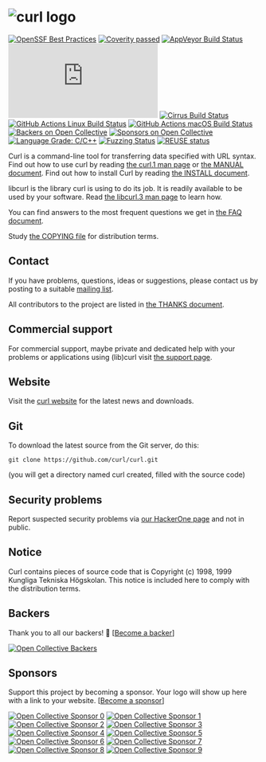 <!--
Copyright (C) 1998 - 2022 Daniel Stenberg, <daniel@haxx.se>, et al.

SPDX-License-Identifier: curl
-->

# ![curl logo](https://curl.se/logo/curl-logo.svg)

[![OpenSSF Best Practices](https://bestpractices.coreinfrastructure.org/projects/63/badge)](https://bestpractices.coreinfrastructure.org/projects/63)
[![Coverity passed](https://scan.coverity.com/projects/curl/badge.svg)](https://scan.coverity.com/projects/curl)
[![AppVeyor Build Status](https://ci.appveyor.com/api/projects/status/l1vv31029huhf4g4?svg=true)](https://ci.appveyor.com/project/curlorg/curl)
[![Azure DevOps Build Status](https://dev.azure.com/daniel0244/curl/_apis/build/status/curl.curl?branchName=master)](https://dev.azure.com/daniel0244/curl/_build/latest?definitionId=1&branchName=master)
[![Cirrus Build Status](https://api.cirrus-ci.com/github/curl/curl.svg?branch=master)](https://cirrus-ci.com/github/curl/curl)
[![GitHub Actions Linux Build Status](https://github.com/curl/curl/actions/workflows/linux.yml/badge.svg)](https://github.com/curl/curl/actions/workflows/linux.yml)
[![GitHub Actions macOS Build Status](https://github.com/curl/curl/actions/workflows/macos.yml/badge.svg)](https://github.com/curl/curl/actions/workflows/macos.yml)
[![Backers on Open Collective](https://opencollective.com/curl/backers/badge.svg)](#backers)
[![Sponsors on Open Collective](https://opencollective.com/curl/sponsors/badge.svg)](#sponsors)
[![Language Grade: C/C++](https://img.shields.io/lgtm/grade/cpp/g/curl/curl.svg?logo=lgtm&logoWidth=18)](https://lgtm.com/projects/g/curl/curl/context:cpp)
[![Fuzzing Status](https://oss-fuzz-build-logs.storage.googleapis.com/badges/curl.svg)](https://bugs.chromium.org/p/oss-fuzz/issues/list?sort=-opened&can=1&q=proj:curl)
[![REUSE status](https://api.reuse.software/badge/github.com/curl/curl)](https://api.reuse.software/info/github.com/curl/curl)

Curl is a command-line tool for transferring data specified with URL
syntax. Find out how to use curl by reading [the curl.1 man
page](https://curl.se/docs/manpage.html) or [the MANUAL
document](https://curl.se/docs/manual.html). Find out how to install Curl
by reading [the INSTALL document](https://curl.se/docs/install.html).

libcurl is the library curl is using to do its job. It is readily available to
be used by your software. Read [the libcurl.3 man
page](https://curl.se/libcurl/c/libcurl.html) to learn how.

You can find answers to the most frequent questions we get in [the FAQ
document](https://curl.se/docs/faq.html).

Study [the COPYING file](https://curl.se/docs/copyright.html) for
distribution terms.

## Contact

If you have problems, questions, ideas or suggestions, please contact us by
posting to a suitable [mailing list](https://curl.se/mail/).

All contributors to the project are listed in [the THANKS
document](https://curl.se/docs/thanks.html).

## Commercial support

For commercial support, maybe private and dedicated help with your problems or
applications using (lib)curl visit [the support page](https://curl.se/support.html).

## Website

Visit the [curl website](https://curl.se/) for the latest news and
downloads.

## Git

To download the latest source from the Git server, do this:

    git clone https://github.com/curl/curl.git

(you will get a directory named curl created, filled with the source code)

## Security problems

Report suspected security problems via [our HackerOne
page](https://hackerone.com/curl) and not in public.

## Notice

Curl contains pieces of source code that is Copyright (c) 1998, 1999 Kungliga
Tekniska Högskolan. This notice is included here to comply with the
distribution terms.

## Backers

Thank you to all our backers! 🙏 [[Become a backer](https://opencollective.com/curl#backer)]

[![Open Collective Backers](https://opencollective.com/curl/backers.svg?width=890)](https://opencollective.com/curl#backers)

## Sponsors

Support this project by becoming a sponsor. Your logo will show up here with a
link to your website. [[Become a sponsor](https://opencollective.com/curl#sponsor)]
<!-- markdown-link-check-disable -->
[![Open Collective Sponsor 0](https://opencollective.com/curl/sponsor/0/avatar.svg)](https://opencollective.com/curl/sponsor/0/website)
[![Open Collective Sponsor 1](https://opencollective.com/curl/sponsor/1/avatar.svg)](https://opencollective.com/curl/sponsor/1/website)
[![Open Collective Sponsor 2](https://opencollective.com/curl/sponsor/2/avatar.svg)](https://opencollective.com/curl/sponsor/2/website)
[![Open Collective Sponsor 3](https://opencollective.com/curl/sponsor/3/avatar.svg)](https://opencollective.com/curl/sponsor/3/website)
[![Open Collective Sponsor 4](https://opencollective.com/curl/sponsor/4/avatar.svg)](https://opencollective.com/curl/sponsor/4/website)
[![Open Collective Sponsor 5](https://opencollective.com/curl/sponsor/5/avatar.svg)](https://opencollective.com/curl/sponsor/5/website)
[![Open Collective Sponsor 6](https://opencollective.com/curl/sponsor/6/avatar.svg)](https://opencollective.com/curl/sponsor/6/website)
[![Open Collective Sponsor 7](https://opencollective.com/curl/sponsor/7/avatar.svg)](https://opencollective.com/curl/sponsor/7/website)
[![Open Collective Sponsor 8](https://opencollective.com/curl/sponsor/8/avatar.svg)](https://opencollective.com/curl/sponsor/8/website)
[![Open Collective Sponsor 9](https://opencollective.com/curl/sponsor/9/avatar.svg)](https://opencollective.com/curl/sponsor/9/website)
